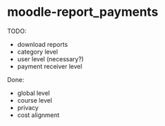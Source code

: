 # moodle-report_payments

TODO:
- download reports
- category level
- user level (necessary?)
- payment receiver level

Done:
- global level
- course level
- privacy
- cost alignment